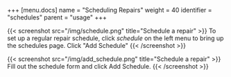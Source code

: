 +++
[menu.docs]
name = "Scheduling Repairs"
weight = 40
identifier = "schedules"
parent = "usage"
+++


{{< screenshot src="/img/schedule.png" title="Schedule a repair" >}}
To set up a regular repair schedule, click *schedule* on the left menu to bring up the schedules page.  Click "Add Schedule"
{{< /screenshot >}}


{{< screenshot src="/img/add_schedule.png" title="Schedule a repair" >}}
Fill out the schedule form and click Add Schedule.
{{< /screenshot >}}



